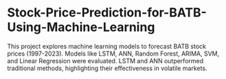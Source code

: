 # Stock-Price-Prediction-for-BATB-Using-Machine-Learning
This project explores machine learning models to forecast BATB stock prices (1997-2023). Models like LSTM, ANN, Random Forest, ARIMA, SVM, and Linear Regression were evaluated. LSTM and ANN outperformed traditional methods, highlighting their effectiveness in volatile markets. 
